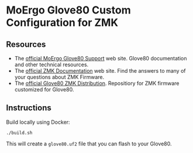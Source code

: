 # MoErgo Glove80 Custom Configuration for ZMK

## Resources
- The [official MoErgo Glove80 Support](https://moergo.com/glove80-support) web site. Glove80 documentation and other technical resources.
- The [official ZMK Documentation](https://zmk.dev/docs) web site. Find the answers to many of your questions about ZMK Firmware.
- The [official Glove80 ZMK Distribution](https://github.com/moergo-sc/zmk). Repositiory for ZMK firmware customized for Glove80. 
 
## Instructions

Build locally using Docker:

    ./build.sh

This will create a `glove80.uf2` file that you can flash to your Glove80.
